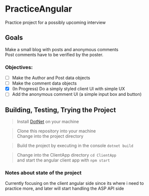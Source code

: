 # PracticeAngular
Practice project for a possibly upcoming interview

## Goals
Make a small blog with posts and anonymous comments \
Post comments have to be verified by the poster.

### Objectives:
- [ ] Make the Author and Post data objects
- [ ] Make the comment data objects
- [X] (In Progress) Do a simply styled client UI with simple UX
- [ ] Add the anonymous comment UI (a simple input box and button)

## Building, Testing, Trying the Project
> Install [DotNet](https://dotnet.microsoft.com/) on your machine

>Clone this repository into your machine \
Change into the project directory

>Build the project by executing in the console `dotnet build`

>Change into the ClientApp directory `cd ClientApp`\
and start the angular client app with `npm start`

### Notes about state of the project
Currently focusing on the client angular side since
its where i need to practice more, and later will
start handling the ASP API side
